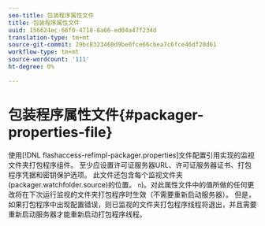 ```yaml
---
seo-title: 包装程序属性文件
title: 包装程序属性文件
uuid: 156624ec-66f0-4718-8a66-ed04a47f234d
translation-type: tm+mt
source-git-commit: 29bc8323460d9be0fce66cbea7c6fce46df20d61
workflow-type: tm+mt
source-wordcount: '111'
ht-degree: 0%

---
```



# 包装程序属性文件{#packager-properties-file}

使用[!DNL flashaccess-refimpl-packager.properties]文件配置引用实现的监视文件夹打包程序组件。 至少应设置许可证服务器URL、许可证服务器证书、打包程序凭据和密钥保护选项。 此文件还包含每个监视文件夹(packager.watchfolder.source)的位置。 `n`)。对此属性文件中的值所做的任何更改将在下次运行监视的文件夹打包程序时生效（不需要重新启动服务器）。 但是，如果打包程序中出现配置错误，则已监视的文件夹打包程序线程将退出，并且需要重新启动服务器才能重新启动打包程序线程。
